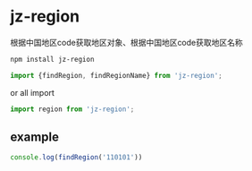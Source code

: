 # jz-region
根据中国地区code获取地区对象、根据中国地区code获取地区名称

```sh
npm install jz-region
```

```js
import {findRegion, findRegionName} from 'jz-region';
```
or all import

```js
import region from 'jz-region';
```

## example

```js
console.log(findRegion('110101'))
```
